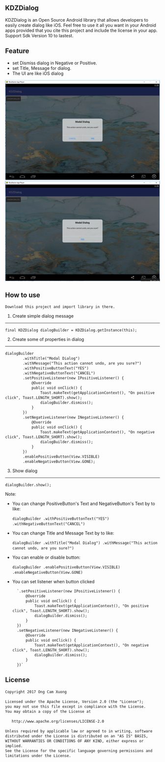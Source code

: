 KDZDialog
-----
KDZDialog is an Open Source Android library that allows developers to easily create dialog like iOS.
Feel free to use it all you want in your Android apps provided that you cite this project and include the license in your app.
Support Sdk Version 10 to lastest.

Feature
-----
- set Dismiss dialog in Negative or Positive.
- set Title, Message for dialog.
- The UI are like iOS dialog

![alt text](/screenshot/screenshot_0001.png)
![alt text](/screenshot/screenshot_0002.png)

How to use
-----
    Download this project and import library in there.

1. Create simple dialog message
-----
    final KDZDialog dialogBuilder = KDZDialog.getInstance(this);

2. Create some of properties in dialog
-----
	dialogBuilder
			.withTitle("Modal Dialog")
			.withMessage("This action cannot undo, are you sure?")
			.withPositiveButtonText("YES")
			.withNegativeButtonText("CANCEL")
			.setPositiveListener(new IPositiveListener() {
				@Override
				public void onClick() {
					Toast.makeText(getApplicationContext(), "On positive click", Toast.LENGTH_SHORT).show();
					dialogBuilder.dismiss();
				}
			})
			.setNegativeListener(new INegativeListener() {
				@Override
				public void onClick() {
					Toast.makeText(getApplicationContext(), "On negative click", Toast.LENGTH_SHORT).show();
					dialogBuilder.dismiss();
				}
			})
			.enablePositiveButton(View.VISIBLE)
			.enableNegativeButton(View.GONE);

3. Show dialog
-----
    dialogBuilder.show();

Note: 
- You can change PositiveButton's Text and NegativeButton's Text by to like:

    `dialogBuilder
                .withPositiveButtonText("YES")
                .withNegativeButtonText("CANCEL")`

- You can change Title and Message Text by to like:

    `dialogBuilder
                .withTitle("Modal Dialog")
                .withMessage("This action cannot undo, are you sure?")`
				
- You can enable or disable button:

    `dialogBuilder
                .enablePositiveButton(View.VISIBLE)
                .enableNegativeButton(View.GONE)`

- You can set listener when button clicked

		`.setPositiveListener(new IPositiveListener() {
			@Override
			public void onClick() {
				Toast.makeText(getApplicationContext(), "On positive click", Toast.LENGTH_SHORT).show();
				dialogBuilder.dismiss();
			}
		})
		.setNegativeListener(new INegativeListener() {
			@Override
			public void onClick() {
				Toast.makeText(getApplicationContext(), "On negative click", Toast.LENGTH_SHORT).show();
				dialogBuilder.dismiss();
			}
		})`
				
License
-------

    Copyright 2017 Ong Cam Xuong

    Licensed under the Apache License, Version 2.0 (the "License");
    you may not use this file except in compliance with the License.
    You may obtain a copy of the License at

       http://www.apache.org/licenses/LICENSE-2.0

    Unless required by applicable law or agreed to in writing, software
    distributed under the License is distributed on an "AS IS" BASIS,
    WITHOUT WARRANTIES OR CONDITIONS OF ANY KIND, either express or implied.
    See the License for the specific language governing permissions and
    limitations under the License.

